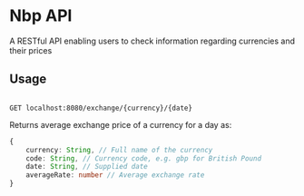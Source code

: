 # Nbp API

A RESTful API enabling users to check information regarding currencies and their prices

## Usage

```

GET localhost:8080/exchange/{currency}/{date}

```

Returns average exchange price of a currency for a day as:

```ts
{
	currency: String, // Full name of the currency
	code: String, // Currency code, e.g. gbp for British Pound
	date: String, // Supplied date
	averageRate: number // Average exchange rate
}

```

